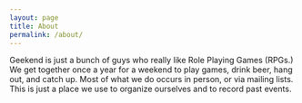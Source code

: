 ```yaml
---
layout: page
title: About
permalink: /about/
---
```


Geekend is just a bunch of guys who really like Role Playing Games (RPGs.)  We get together once a year for a weekend to play games, drink beer, hang out, and catch up.  Most of what we do occurs in person, or via mailing lists.  This is just a place we use to organize ourselves and to record past events.